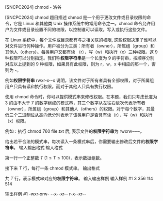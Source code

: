 



[SNCPC2024] chmod - 洛谷














[SNCPC2024] chmod
题目描述
$\text{chmod}$ 是一个用于更改文件或目录权限的命令，它是 Linux 和其他类 Unix 操作系统中的常用命令之一。$\text{chmod}$ 命令允许用户为文件或目录设置不同的权限，以控制谁可以读取，写入或执行这些文件。

在 Linux 系统中，每个文件或目录都有与之相关联的权限, 这些权限决定了谁可以对文件进行何种操作。用户被分为三类：所有者（owner），所属组（group）和其他人（others）。每类用户又都有读 （r），写（w）和执行（x）三种权限。这 $9$ 种权限可以分别指定。我们称**权限字符串**是一个长度为 $9$ 的字符串，按顺序分别对应以上提到的 $9$ 种权限，如果具有此权限，则为 $\text{r}$，$\text{w}$，$\text{x}$ 中相应的那一个，否则为 $\text{-}$。

例如**权限字符串** $\text{rwxr-x-}\text{-x}$ 说明，该文件对于所有者具有全部权限，对于所属组用户只具有读和执行权限，而对于其他人只具有执行权限。

使用 $\text{chmod}$ 命令时，你可以提供模式串来修改权限。在本题，我们只考虑长度为 $3$ 的由不大于 $7$ 的数字组成的模式串，其三个数字从左往右依次代表所有者（owner），所属组（group）和其他人（others）的权限。对于每个数字，其最低三个二进制位从高向低分别表示了该类用户是否具有读（r），写（w）和执行（x）权限。

例如：执行 $\text{chmod 760 file.txt}$ 后, 表示文件的**权限字符串**为 $\text{rwxrw-}\text{-}\text{-}\text{-}$。

给出若干合法的模式串，每次读入一条模式串后，你需要输出修改后文件的**权限字符串**。
输入输出格式
输入格式

第一行一个正整数 $T$ ($1 \le T \le 100$)，表示数据组数。

接下来 $T$ 行，每行一条 $\text{chmod}$ 模式串。
输出格式

共 $T$ 行，表示模式串对应的**权限字符串**。
输入输出样例
输入样例 #1
3
356
114
514

输出样例 #1
-wxr-xrw-
--x--xr--
r-x--xr--







